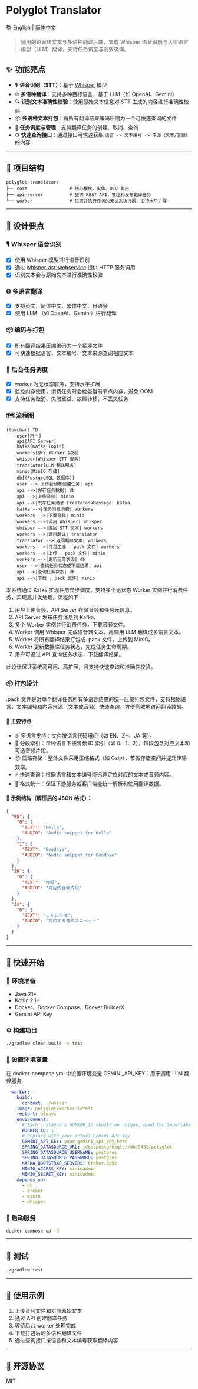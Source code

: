 # Polyglot Translator

📚 [English](./README_EN.md) | [简体中文](./README.md)

> 通用的语音转文本与多语种翻译后端，集成 Whisper 语音识别与大型语言模型（LLM）翻译，支持任务调度与高效查询。

## ✨ 功能亮点

- 🎙️ **语音识别（STT）**：基于 [Whisper](https://github.com/openai/whisper) 模型
- 🌐 **多语种翻译**：支持多种目标语言，基于 LLM（如 OpenAI、Gemini）
- 🔍 **识别文本准确性校验**：使⽤原始⽂本信息对 STT ⽣成的内容进⾏准确性校验
- 📦 **多语种文本打包**：将所有翻译结果编码压缩为一个可快速查询的文件
- 🧩 **任务调度与管理**：支持翻译任务的创建、取消、查询
- ⚙️ **快速查询接口**：通过接口可快速获取 `语言 -> 文本编号 -> 来源（文本/音频）` 的内容

---

## 🧱 项目结构

```
polyglot-translator/
├── core                # 核心模块，实体、DTO 复用
├── api-server          # 提供 REST API，管理和发布翻译任务
└── worker              # 拉取并执行任务的无状态执行器，支持水平扩展
```

---

## 🧠 设计要点

### 🎙️ Whisper 语音识别

- [x] 使用 Whisper 模型进行语音识别
- [x] 通过 [whisper-asr-webservice](https://github.com/ahmetoner/whisper-asr-webservice) 提供 HTTP
  服务调用
- [x] 识别文本会与原始文本进行准确性校验

### 🌐 多语言翻译

- [x] 支持英文、简体中文、繁体中文、日语等
- [x] 使用 LLM （如 OpenAI、Gemini）进行翻译

### 📦 编码与打包

- [x] 所有翻译结果压缩编码为一个紧凑文件
- [x] 可快速根据语言、文本编号、文本来源查询相应文本

### 🧩 后台任务调度

- [x] worker 为无状态服务，支持水平扩展
- [x] 监控内存使用，消费任务时会检查当前节点内存，避免 OOM
- [x] 支持任务取消、失败重试、故障转移，不丢失任务

### 🗺️ 流程图

```mermaid
flowchart TD
    user[用户]
    api[API Server]
    kafka[Kafka Topic]
    workers[多个 Worker 实例]
    whisper[Whisper STT 服务]
    translator[LLM 翻译服务]
    minio[MinIO 存储]
    db[(PostgreSQL 数据库)]
    user -->|上传音频和创建任务| api
    api -->|保存任务数据| db
    api -->|上传音频| minio
    api -->|发布任务消息 CreateTaskMessage| kafka
    kafka -->|任务消息消费| workers
    workers -->|下载音频| minio
    workers -->|调用 Whisper| whisper
    whisper -->|返回 STT 文本| workers
    workers -->|调用翻译| translator
    translator -->|返回翻译文本| workers
    workers -->|打包生成 . pack 文件| workers
    workers -->|上传 . pack 文件| minio
    workers -->|更新任务状态| db
    user -->|查询任务状态或下载结果| api
    api -->|查询任务状态| db
    api -->|下载 . pack 文件| minio
```

本系统通过 Kafka 实现任务异步调度，支持多个无状态 Worker 实例并行消费任务，实现高并发处理。流程如下：

1. 用户上传音频，API Server 存储音频和任务元信息。
2. API Server 发布任务消息到 Kafka。
3. 多个 Worker 实例并行消费任务，下载音频文件。
4. Worker 调用 Whisper 完成语音转文本，再调用 LLM 翻译成多语言文本。
5. Worker 将所有翻译结果打包成 .pack 文件，上传到 MinIO。
6. Worker 更新数据库任务状态，完成任务生命周期。
7. 用户可通过 API 查询任务状态，下载翻译结果。

此设计保证系统高可用、高扩展，且支持快速查询和准确性校验。

### 📦 打包设计

.pack 文件是对单个翻译任务所有多语言结果的统一压缩打包文件，支持根据语言、文本编号和内容来源（文本或音频）快速查询，方便高效地访问翻译数据。

#### 🚩 主要特点

- 🌐 多语言支持：文件按语言代码组织（如 EN、ZH、JA 等）。
- 🔢 分段索引：每种语言下按音频 ID 索引（如 0、1、2），每段包含对应文本和可选音频片段。
- 📦 压缩存储：整体文件采用压缩格式（如 Gzip），节省存储空间并提升传输效率。
- ⚡ 快速查询：根据语言和文本编号能迅速定位对应的文本或音频内容。
- 🔄 格式统一：保证下游服务或客户端能统一解析和使用翻译数据。

#### 📄 示例结构（解压后的 JSON 格式）：

```json
{
  "EN": {
    "0": {
      "TEXT": "Hello",
      "AUDIO": "Audio snippet for Hello"
    },
    "1": {
      "TEXT": "Goodbye",
      "AUDIO": "Audio snippet for Goodbye"
    }
  },
  "ZH": {
    "0": {
      "TEXT": "你好",
      "AUDIO": "对应的音频片段"
    }
  },
  "JA": {
    "0": {
      "TEXT": "こんにちは",
      "AUDIO": "対応する音声スニペット"
    }
  }
}
```

---

## 🚀 快速开始

### 🧱 环境准备

- Java 21+
- Kotlin 2.1+
- Docker、Docker Compose、Docker BuilderX
- Gemini API Key

### ⚙️ 构建项目

```bash
./gradlew clean build -x test
```

### 🔑 设置环境变量

在 docker-compose.yml 中设置环境变量 GEMINI_API_KEY：用于调用 LLM 翻译服务

```yaml
  worker:
    build:
      context: ./worker
    image: polyglot/worker:latest
    restart: always
    environment:
      # Each instance's WORKER_ID should be unique, used for Snowflake ID generation.
      WORKER_ID: 1
      # Replace with your actual Gemini API key.
      GEMINI_API_KEY: your_gemini_api_key_here
      SPRING_DATASOURCE_URL: jdbc:postgresql://db:5432/polyglot
      SPRING_DATASOURCE_USERNAME: postgres
      SPRING_DATASOURCE_PASSWORD: postgres
      KAFKA_BOOTSTRAP_SERVERS: broker:9092
      MINIO_ACCESS_KEY: minioadmin
      MINIO_SECRET_KEY: minioadmin
    depends_on:
      - db
      - broker
      - minio
      - whisper
```

### 🐳 启动服务

```bash
docker compose up -d
```

---

## 🧪 测试

```bash
./gradlew test
```

---

## 📁 使用示例

1. 上传音频文件和对应原始文本
2. 通过 API 创建翻译任务
3. 等待后台 worker 处理完成
4. 下载打包后的多语种翻译文件
5. 通过查询接口按语言和文本编号获取翻译内容

---

## 📄 开源协议

MIT
